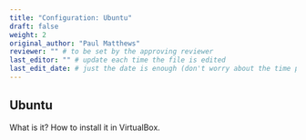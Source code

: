 ```yaml
---
title: "Configuration: Ubuntu"
draft: false
weight: 2
original_author: "Paul Matthews" 
reviewer: "" # to be set by the approving reviewer
last_editor: "" # update each time the file is edited
last_edit_date: # just the date is enough (don't worry about the time portion)
---
```


## Ubuntu

What is it?
How to install it in VirtualBox.